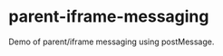 parent-iframe-messaging
=======================

Demo of parent/iframe messaging using postMessage.
